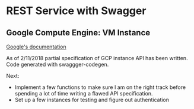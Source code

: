 # REST Service with Swagger
## Google Compute Engine: VM Instance

[Google's documentation](https://cloud.google.com/compute/docs/reference/rest/v1/instances)

As of 2/11/2018 partial specification of GCP instance API has been
written. Code generated with swaggger-codegen.

Next:

- Implement a few functions to make sure I am on the right track
  before spending a lot of time writing a flawed API specification.
- Set up a few instances for testing and figure out authentication
